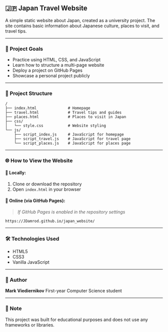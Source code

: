 ## 🇯🇵 Japan Travel Website

A simple static website about Japan, created as a university project. The site contains basic information about Japanese culture, places to visit, and travel tips.

---

### 🎯 Project Goals

* Practice using HTML, CSS, and JavaScript
* Learn how to structure a multi-page website
* Deploy a project on GitHub Pages
* Showcase a personal project publicly

---

### 📁 Project Structure

```
/
├── index.html              # Homepage
├── travel.html             # Travel tips and guides
├── places.html             # Places to visit in Japan
├── css/
│   └── style.css           # Website styling
└── js/
    ├── script_index.js     # JavaScript for homepage
    ├── script_travel.js    # JavaScript for travel page
    └── script_places.js    # JavaScript for places page
```

---

### 🌐 How to View the Website

#### 🔹 Locally:

1. Clone or download the repository
2. Open `index.html` in your browser

#### 🔹 Online (via GitHub Pages):

> *If GitHub Pages is enabled in the repository settings*

```
https://JDamrod.github.io/japan_website/
```

---

### 🛠️ Technologies Used

* HTML5
* CSS3
* Vanilla JavaScript

---

### 👤 Author

**Mark Viediernikov**
First-year Computer Science student

---

### 📌 Note

This project was built for educational purposes and does not use any frameworks or libraries.

